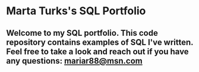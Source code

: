# Marta Turks's SQL Portfolio

## Welcome to my SQL portfolio. This code repository contains examples of SQL I've written. Feel free to take a look and reach out if you have any questions: mariar88@msn.com
